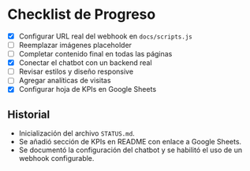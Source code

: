 # Checklist de Progreso

- [x] Configurar URL real del webhook en `docs/scripts.js`
- [ ] Reemplazar imágenes placeholder
- [ ] Completar contenido final en todas las páginas
- [x] Conectar el chatbot con un backend real
- [ ] Revisar estilos y diseño responsive
- [ ] Agregar analíticas de visitas
- [x] Configurar hoja de KPIs en Google Sheets

## Historial

- Inicialización del archivo `STATUS.md`.
- Se añadió sección de KPIs en README con enlace a Google Sheets.
- Se documentó la configuración del chatbot y se habilitó el uso de un webhook configurable.
